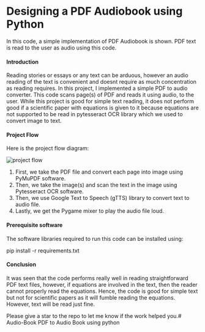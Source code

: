 # Designing a PDF Audiobook using Python
In this code, a simple implementation of PDF Audiobook is shown. PDF text is read to the user as audio using this code.

#### Introduction
Reading stories or essays or any text can be arduous, however an audio reading of the text is convenient and doesnt require as much concentration as reading requires. In this project, I implemented a simple PDF to audio converter. This code scans page(s) of PDF and reads it using audio, to the user. While this project is good for simple text reading, it does not perform good if a scientific paper with equations is given to it because equations are not supported to be read in pytesseract OCR library which we used to convert image to text.

#### Project Flow
Here is the project flow diagram:

![project flow](https://github.com/shayanalibhatti/PDF_text_to_audio_converter/blob/master/audiobook%20image.png?raw=true)

1) First, we take the PDF file and convert each page into image using PyMuPDF software.
2) Then, we take the image(s) and scan the text in the image using Pytesseract OCR software.
3) Then, we use Google Text to Speech (gTTS) library to convert text to audio file.
3) Lastly, we get the Pygame mixer to play the audio file loud.

#### Prerequisite software
The software libraries required to run this code can be installed using:

pip install -r requirements.txt

#### Conclusion
It was seen that the code performs really well in reading straightforward PDF text files, however, if equations are involved in the text, then the reader cannot properly read the equations. Hence, the code is good for simple text but not for scientific papers as it will fumble reading the equations. However, text will be read just fine. 

Please give a star to the repo to let me know if the work helped you.# Audio-Book
PDF to Audio Book using python
